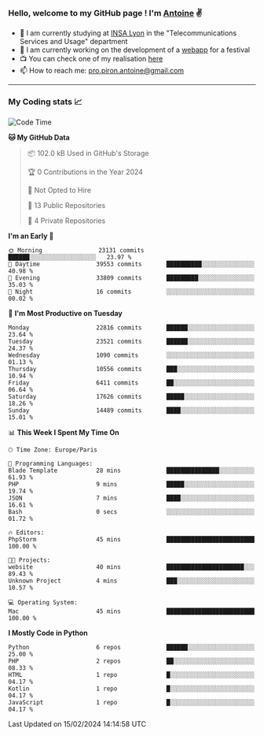 ### Hello, welcome to my GitHub page ! I'm [Antoine](https://github.com/AntoinePiron) ✌️

- 🌱 I am currently studying at [INSA Lyon](https://www.insa-lyon.fr) in the "Telecommunications Services and Usage" department
- 🔭 I am currently working on the development of a [webapp](https://github.com/24HeuresINSA/Overbookd) for a festival
- 📺 You can check one of my realisation [here](https://astustc.fr)
- 📫 How to reach me: [pro.piron.antoine@gmail.com](mailto:pro.piron.antoine@gmail.com)

---

### My Coding stats 📈
<!--START_SECTION:waka-->
![Code Time](http://img.shields.io/badge/Code%20Time-205%20hrs%201%20min-blue)

**🐱 My GitHub Data** 

> 📦 102.0 kB Used in GitHub's Storage 
 > 
> 🏆 0 Contributions in the Year 2024
 > 
> 🚫 Not Opted to Hire
 > 
> 📜 13 Public Repositories 
 > 
> 🔑 4 Private Repositories 
 > 
**I'm an Early 🐤** 

```text
🌞 Morning                23131 commits       ██████░░░░░░░░░░░░░░░░░░░   23.97 % 
🌆 Daytime                39553 commits       ██████████░░░░░░░░░░░░░░░   40.98 % 
🌃 Evening                33809 commits       █████████░░░░░░░░░░░░░░░░   35.03 % 
🌙 Night                  16 commits          ░░░░░░░░░░░░░░░░░░░░░░░░░   00.02 % 
```
📅 **I'm Most Productive on Tuesday** 

```text
Monday                   22816 commits       ██████░░░░░░░░░░░░░░░░░░░   23.64 % 
Tuesday                  23521 commits       ██████░░░░░░░░░░░░░░░░░░░   24.37 % 
Wednesday                1090 commits        ░░░░░░░░░░░░░░░░░░░░░░░░░   01.13 % 
Thursday                 10556 commits       ███░░░░░░░░░░░░░░░░░░░░░░   10.94 % 
Friday                   6411 commits        ██░░░░░░░░░░░░░░░░░░░░░░░   06.64 % 
Saturday                 17626 commits       █████░░░░░░░░░░░░░░░░░░░░   18.26 % 
Sunday                   14489 commits       ████░░░░░░░░░░░░░░░░░░░░░   15.01 % 
```


📊 **This Week I Spent My Time On** 

```text
🕑︎ Time Zone: Europe/Paris

💬 Programming Languages: 
Blade Template           28 mins             ███████████████░░░░░░░░░░   61.93 % 
PHP                      9 mins              █████░░░░░░░░░░░░░░░░░░░░   19.74 % 
JSON                     7 mins              ████░░░░░░░░░░░░░░░░░░░░░   16.61 % 
Bash                     0 secs              ░░░░░░░░░░░░░░░░░░░░░░░░░   01.72 % 

🔥 Editors: 
PhpStorm                 45 mins             █████████████████████████   100.00 % 

🐱‍💻 Projects: 
website                  40 mins             ██████████████████████░░░   89.43 % 
Unknown Project          4 mins              ███░░░░░░░░░░░░░░░░░░░░░░   10.57 % 

💻 Operating System: 
Mac                      45 mins             █████████████████████████   100.00 % 
```

**I Mostly Code in Python** 

```text
Python                   6 repos             ██████░░░░░░░░░░░░░░░░░░░   25.00 % 
PHP                      2 repos             ██░░░░░░░░░░░░░░░░░░░░░░░   08.33 % 
HTML                     1 repo              █░░░░░░░░░░░░░░░░░░░░░░░░   04.17 % 
Kotlin                   1 repo              █░░░░░░░░░░░░░░░░░░░░░░░░   04.17 % 
JavaScript               1 repo              █░░░░░░░░░░░░░░░░░░░░░░░░   04.17 % 
```




 Last Updated on 15/02/2024 14:14:58 UTC
<!--END_SECTION:waka-->
